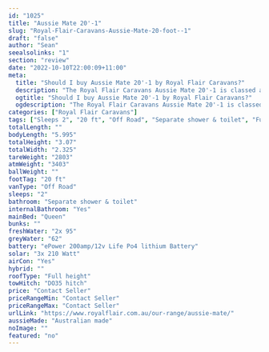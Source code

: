 ```yaml
---
id: "1025"
title: "Aussie Mate 20'-1"
slug: "Royal-Flair-Caravans-Aussie-Mate-20-foot--1"
draft: "false"
author: "Sean"
seealsolinks: "1"
section: "review"
date: "2022-10-10T22:00:09+11:00"
meta:
  title: "Should I buy Aussie Mate 20'-1 by Royal Flair Caravans?"
  description: "The Royal Flair Caravans Aussie Mate 20'-1 is classed as Off Road, and sleeps 2 people. It is Australian made and comes in at 20 ft. It generally has Separate shower & toilet."
  ogtitle: "Should I buy Aussie Mate 20'-1 by Royal Flair Caravans?"
  ogdescription: "The Royal Flair Caravans Aussie Mate 20'-1 is classed as Off Road, and sleeps 2 people. It is Australian made and comes in at 20 ft. It generally has Separate shower & toilet."
categories: ["Royal Flair Caravans"]
tags: ["Sleeps 2", "20 ft", "Off Road", "Separate shower & toilet", "Full height", "Price Unknown"]
totalLength: ""
bodyLength: "5.995"
totalHeight: "3.07"
totalWidth: "2.325"
tareWeight: "2803"
atmWeight: "3403"
ballWeight: ""
footTag: "20 ft"
vanType: "Off Road"
sleeps: "2"
bathroom: "Separate shower & toilet"
internalBathroom: "Yes"
mainBed: "Queen"
bunks: ""
freshWater: "2x 95"
greyWater: "62"
battery: "ePower 200amp/12v Life Po4 lithium Battery"
solar: "3x 210 Watt"
airCon: "Yes"
hybrid: ""
roofType: "Full height"
towHitch: "DO35 hitch"
price: "Contact Seller"
priceRangeMin: "Contact Seller"
priceRangeMax: "Contact Seller"
urlLink: "https://www.royalflair.com.au/our-range/aussie-mate/"
aussieMade: "Australian made"
noImage: ""
featured: "no"
---
```

